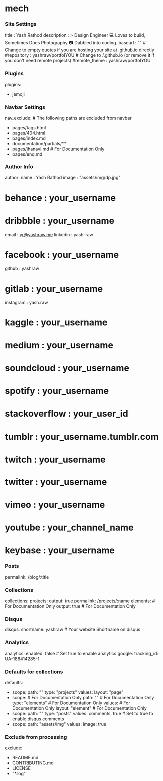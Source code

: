 # mech
### Site Settings ###
title               : Yash Rathod
description         : >
                      Design Engineer  :computer:  Loves to build,
                      Sometimes Does Photography :camera:
                      Dabbled into coding.
baseurl             : ""                     # Change to empty quotes if you are hosting your site at <your-username>.github.io directly
#repository          : yashraw/portfolYOU     # Change to <your-username>/<your-username>.github.io (or remove it if you don't need remote projects)
#remote_theme        : yashraw/portfolYOU


### Plugins ###
plugins:
  - jemoji


### Navbar Settings ###
nav_exclude:                                            # The following paths are excluded from navbar
  - pages/tags.html
  - pages/404.html
  - pages/index.md
  - documentation/partials/**   
  - pages/jhanavi.md                        # For Documentation Only
  - pages/eng.md
  

### Author Info ###
author:
  name              : Yash Rathod
  image             : "assets/img/dp.jpg"
#  behance           : your_username
# dribbble          : your_username
  email             : yr@yashraw.me
  linkedin          : yash-raw
#  facebook          : your_username
  github            : yashraw
# gitlab            : your_username
  instagram         : yash.raw
# kaggle            : your_username

#  medium            : your_username
# soundcloud        : your_username
# spotify           : your_username
# stackoverflow     : your_user_id
# tumblr            : your_username.tumblr.com
# twitch            : your_username
#  twitter           : your_username
# vimeo             : your_username
# youtube           : your_channel_name
# keybase           : your_username


### Posts ###
permalink: /blog/:title


### Collections ###
collections:
  projects:
    output: true
    permalink: /projects/:name
  elements:                                             # For Documentation Only
    output: true                                        # For Documentation Only


### Disqus ###
disqus:
  shortname: yashraw                     # Your website Shortname on disqus


### Analytics ###
analytics:
  enabled: false                                       # Set true to enable analytics
  google:
    tracking_id: UA-188414285-1


### Defaults for collections ###
defaults:
  - scope:
      path: ""
      type: "projects"
    values:
      layout: "page"
  - scope:                                              # For Documentation Only
      path: ""                                          # For Documentation Only
      type: "elements"                                  # For Documentation Only
    values:                                             # For Documentation Only
      layout: "element"                                 # For Documentation Only
  - scope:
      path: ""
      type: "posts"
    values:
      comments: true                                   # Set to true to enable disqus comments
  - scope:
      path: "assets/img"
    values:
      image: true

### Exclude from processing ###
exclude:
  - README.md
  - CONTRIBUTING.md
  - LICENSE
  - "*.log"

  
